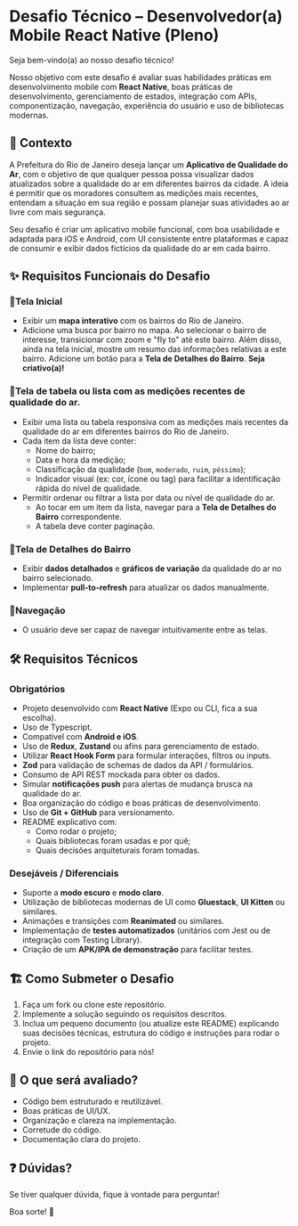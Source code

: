 # Desafio Técnico – Desenvolvedor(a) Mobile React Native (Pleno)


Seja bem-vindo(a) ao nosso desafio técnico!  

Nosso objetivo com este desafio é avaliar suas habilidades práticas em desenvolvimento mobile com **React Native**, boas práticas de desenvolvimento, gerenciamento de estados, integração com APIs, componentização, navegação, experiência do usuário e uso de bibliotecas modernas.


## 📌 Contexto

A Prefeitura do Rio de Janeiro deseja lançar um **Aplicativo de Qualidade do Ar**, com o objetivo de que qualquer pessoa possa visualizar dados atualizados sobre a qualidade do ar em diferentes bairros da cidade. A ideia é permitir que os moradores consultem as medições mais recentes, entendam a situação em sua região e possam planejar suas atividades ao ar livre com mais segurança.

Seu desafio é criar um aplicativo mobile funcional, com boa usabilidade e adaptada para iOS e Android, com UI consistente entre plataformas e capaz de consumir e exibir dados fictícios da qualidade do ar em cada bairro.


## ✨ Requisitos Funcionais do Desafio

### 🔹Tela Inicial
- Exibir um **mapa interativo** com os bairros do Rio de Janeiro.
- Adicione uma busca por bairro no mapa. Ao selecionar o bairro de interesse, transicionar com zoom e "fly to" até este bairro. Além disso, ainda na tela inicial, mostre um resumo das informações relativas a este bairro. Adicione um botão para a **Tela de Detalhes do Bairro**. **Seja criativo(a)!**

### 🔹Tela de tabela ou lista com as medições recentes de qualidade do ar.
- Exibir uma lista ou tabela responsiva com as medições mais recentes da qualidade do ar em diferentes bairros do Rio de Janeiro.
- Cada item da lista deve conter:
    - Nome do bairro;
    - Data e hora da medição;
    - Classificação da qualidade (`bom`, `moderado`, `ruim`, `péssimo`);
    - Indicador visual (ex: cor, ícone ou tag) para facilitar a identificação rápida do nível de qualidade.
- Permitir ordenar ou filtrar a lista por data ou nível de qualidade do ar.
    - Ao tocar em um item da lista, navegar para a **Tela de Detalhes do Bairro** correspondente.
    - A tabela deve conter paginação.

### 🔹Tela de Detalhes do Bairro
- Exibir **dados detalhados** e **gráficos de variação** da qualidade do ar no bairro selecionado.
- Implementar **pull-to-refresh** para atualizar os dados manualmente.

### 🔹Navegação
- O usuário deve ser capaz de navegar intuitivamente entre as telas.


## 🛠️ Requisitos Técnicos

### Obrigatórios
- Projeto desenvolvido com **React Native** (Expo ou CLI, fica a sua escolha).
- Uso de Typescript.
- Compatível com **Android e iOS**.
- Uso de **Redux**, **Zustand** ou afins para gerenciamento de estado.
- Utilizar **React Hook Form** para formular interações, filtros ou inputs.
- **Zod** para validação de schemas de dados da API / formulários.
- Consumo de API REST mockada para obter os dados.
- Simular **notificações push** para alertas de mudança brusca na qualidade do ar.
- Boa organização do código e boas práticas de desenvolvimento.
- Uso de **Git + GitHub** para versionamento.
- README explicativo com:
  - Como rodar o projeto;
  - Quais bibliotecas foram usadas e por quê;
  - Quais decisões arquiteturais foram tomadas.

### Desejáveis / Diferenciais
- Suporte a **modo escuro** e **modo claro**.
- Utilização de bibliotecas modernas de UI como **Gluestack**, **UI Kitten** ou similares.
- Animações e transições com **Reanimated** ou similares.
- Implementação de **testes automatizados** (unitários com Jest ou de integração com Testing Library).
- Criação de um **APK/IPA de demonstração** para facilitar testes.


## 🏗️ Como Submeter o Desafio
1. Faça um fork ou clone este repositório.
2. Implemente a solução seguindo os requisitos descritos.
3. Inclua um pequeno documento (ou atualize este README) explicando suas decisões técnicas, estrutura do código e instruções para rodar o projeto.
4. Envie o link do repositório para nós!

## 📖 O que será avaliado?

- Código bem estruturado e reutilizável.
- Boas práticas de UI/UX.
- Organização e clareza na implementação.
- Corretude do código.
- Documentação clara do projeto.

## ❓ Dúvidas?

Se tiver qualquer dúvida, fique à vontade para perguntar!

Boa sorte! 🚀

